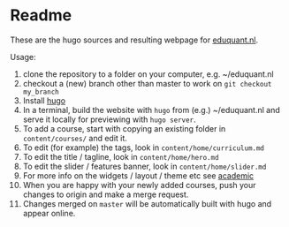 # Readme

These are the hugo sources and resulting webpage for [eduquant.nl](https://eduquant.nl).

Usage:

 1. clone the repository to a folder on your computer, e.g. ~/eduquant.nl
 1. checkout a (new) branch other than master to work on `git checkout my_branch`
 1. Install [hugo](http://gohugo.io)
 1. In a terminal, build the website with `hugo` from (e.g.) ~/eduquant.nl and serve it locally for previewing with `hugo server`.
 1. To add a course, start with copying an existing folder in `content/courses/` and edit it.
 2. To edit (for example) the tags, look in `content/home/curriculum.md`
 3. To edit the title / tagline, look in `content/home/hero.md`
 4. To edit the slider / features banner, look in `content/home/slider.md`
 5. For more info on the widgets / layout / theme etc see [academic](https://sourcethemes.com/academic/)
 6. When you are happy with your newly added courses, push your changes to origin and make a merge request.
 7. Changes merged on `master` will be automatically built with hugo and appear online.

